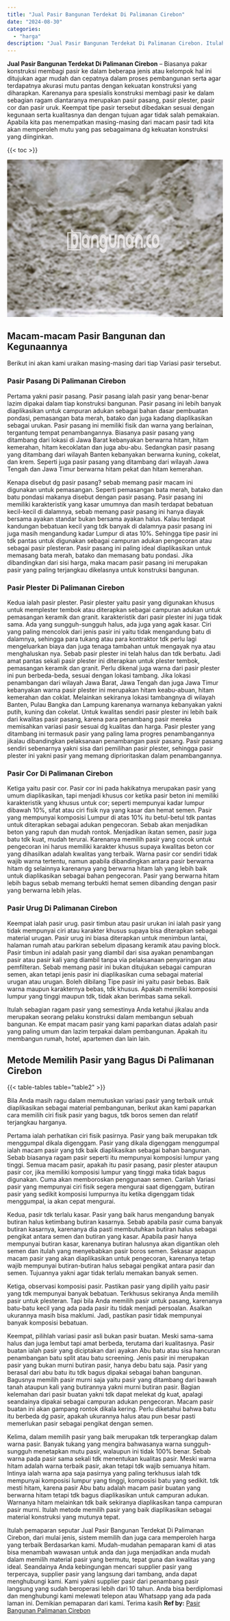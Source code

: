 ```yaml
---
title: "Jual Pasir Bangunan Terdekat Di Palimanan Cirebon"
date: "2024-08-30"
categories: 
  - "harga"
description: "Jual Pasir Bangunan Terdekat Di Palimanan Cirebon. Itulah pemaparan seputar Jual Pasir Bangunan Terdekat Di Palimanan Cirebon, dari mulai jenis, sistem memil..."
---
```


**Jual Pasir Bangunan Terdekat Di Palimanan Cirebon** – Biasanya pakar konstruksi membagi pasir ke dalam beberapa jenis atau kelompok hal ini ditujukan agar mudah dan cepatnya dalam proses pembangunan serta agar terdapatnya akurasi mutu pantas dengan kekuatan konstruksi yang diharapkan. Karenanya para spesialis konstruksi membagi pasir ke dalam sebagian ragam diantaranya merupakan pasir pasang, pasir plester, pasir cor dan pasir uruk. Keempat tipe pasir tersebut dibedakan sesuai dengan kegunaan serta kualitasnya dan dengan tujuan agar tidak salah pemakaian. Apabila kita pas menempatkan masing-masing dari macam pasir tadi kita akan memperoleh mutu yang pas sebagaimana dg kekuatan konstruksi yang diinginkan.

{{< toc >}}

![Jual Pasir Bangunan Terdekat Di Palimanan Cirebon](/images/jual-pasir-bangunan-63.png)

## Macam-macam Pasir Bangunan dan Kegunaannya

Berikut ini akan kami uraikan masing-masing dari tiap Variasi pasir tersebut.

### Pasir Pasang Di Palimanan Cirebon

Pertama yakni pasir pasang. Pasir pasang ialah pasir yang benar-benar lazim dipakai dalam tiap konstruksi bangunan. Pasir pasang ini lebih banyak diaplikasikan untuk campuran adukan sebagai bahan dasar pembuatan pondasi, pemasangan bata merah, batako dan juga kadang diaplikasikan sebagai urukan. Pasir pasang ini memiliki fisik dan warna yang berlainan, tergantung tempat penambangannya. Biasanya pasir pasang yang ditambang dari lokasi di Jawa Barat kebanyakan berwarna hitam, hitam kemerahan, hitam kecoklatan dan juga abu-abu. Sedangkan pasir pasang yang ditambang dari wilayah Banten kebanyakan berwarna kuning, cokelat, dan krem. Seperti juga pasir pasang yang ditambang dari wilayah Jawa Tengah dan Jawa Timur berwarna hitam pekat dan hitam kemerahan.

Kenapa disebut dg pasir pasang? sebab memang pasir macam ini digunakan untuk pemasangan. Seperti pemasangan bata merah, batako dan batu pondasi makanya disebut dengan pasir pasang. Pasir pasang ini memiliki karakteristik yang kasar umumnya dan masih terdapat bebatuan kecil-kecil di dalamnya, sebab memang pasir pasang ini hanya diayak bersama ayakan standar bukan bersama ayakan halus. Kalau terdapat kandungan bebatuan kecil yang tdk banyak di dalamnya pasir pasang ini juga masih mengandung kadar Lumpur di atas 10%. Sehingga tipe pasir ini tdk pantas untuk digunakan sebagai campuran adukan pengecoran atau sebagai pasir plesteran. Pasir pasang ini paling ideal diaplikasikan untuk memasang bata merah, batako dan memasang batu pondasi. Jika dibandingkan dari sisi harga, maka macam pasir pasang ini merupakan pasir yang paling terjangkau dikelasnya untuk konstruksi bangunan.

### Pasir Plester Di Palimanan Cirebon

Kedua ialah pasir plester. Pasir plester yaitu pasir yang digunakan khusus untuk memplester tembok atau diterapkan sebagai campuran adukan untuk pemasangan keramik dan granit. karakteristik dari pasir plester ini juga tidak sama. Ada yang sungguh-sungguh halus, ada juga yang agak kasar. Ciri yang paling mencolok dari jenis pasir ini yaitu tidak mengandung batu di dalamnya, sehingga para tukang atau para kontraktor tdk perlu lagi mengeluarkan biaya dan juga tenaga tambahan untuk mengayak nya atau menghaluskan nya. Sebab pasir plester ini telah halus dan tdk berbatu. Jadi amat pantas sekali pasir plester ini diterapkan untuk plester tembok, pemasangan keramik dan granit. Perlu dikenal juga warna dari pasir plester ini pun berbeda-beda, sesuai dengan lokasi tambang. Jika lokasi penambangan dari wilayah Jawa Barat, Jawa Tengah dan juga Jawa Timur kebanyakan warna pasir plester ini merupakan hitam keabu-abuan, hitam kemerahan dan coklat. Melainkan sekiranya lokasi tambangnya di wilayah Banten, Pulau Bangka dan Lampung karenanya warnanya kebanyakan yakni putih, kuning dan cokelat. Untuk kwalitas sendiri pasir plester ini lebih baik dari kwalitas pasir pasang, karena para penambang pasir mereka memisahkan variasi pasir sesuai dg kualitas dan harga. Pasir plester yang ditambang ini termasuk pasir yang paling lama progres penambangannya jikalau dibandingkan pelaksanaan penambangan pasir pasang. Pasir pasang sendiri sebenarnya yakni sisa dari pemilihan pasir plester, sehingga pasir plester ini yakni pasir yang memang diprioritaskan dalam penambangannya.

### Pasir Cor Di Palimanan Cirebon

Ketiga yaitu pasir cor. Pasir cor ini pada hakikatnya merupakan pasir yang umum diaplikasikan, tapi menjadi khusus cor ketika pasir beton ini memiliki karakteristik yang khusus untuk cor; seperti mempunyai kadar lumpur dibawah 10%, sifat atau ciri fisik nya yang kasar dan hemat semen. Pasir yang mempunyai komposisi Lumpur di atas 10% itu betul-betul tdk pantas untuk diterapkan sebagai adukan pengecoran. Sebab akan menjadikan beton yang rapuh dan mudah rontok. Menjadikan ikatan semen, pasir juga batu tdk kuat, mudah terurai. Karenanya memilih pasir yang cocok untuk pengecoran ini harus memiliki karakter khusus supaya kwalitas beton cor yang dihasilkan adalah kwalitas yang terbaik. Warna pasir cor sendiri tidak wajib warna tertentu, namun apabila dibandingkan antara pasir berwarna hitam dg selainnya karenanya yang berwarna hitam lah yang lebih baik untuk diaplikasikan sebagai bahan pengecoran. Pasir yang berwarna hitam lebih bagus sebab memang terbukti hemat semen dibanding dengan pasir yang berwarna lebih jelas.

### Pasir Urug Di Palimanan Cirebon

Keempat ialah pasir urug. pasir timbun atau pasir urukan ini ialah pasir yang tidak mempunyai ciri atau karakter khusus supaya bisa diterapkan sebagai material urugan. Pasir urug ini biasa diterapkan untuk menimbun lantai, halaman rumah atau parkiran sebelum dipasang keramik atau paving block. Pasir timbun ini adalah pasir yang diambil dari sisa ayakan penambangan pasir atau pasir kali yang diambil tanpa via pelaksanaan penyaringan atau pemfilteran. Sebab memang pasir ini bukan ditujukan sebagai campuran semen, akan tetapi jenis pasir ini diaplikasikan cuma sebagai material urugan atau urugan. Boleh dibilang Tipe pasir ini yaitu pasir bebas. Baik warna maupun karakternya bebas, tdk khusus. Apakah memiliki komposisi lumpur yang tinggi maupun tdk, tidak akan berimbas sama sekali.

Itulah sebagian ragam pasir yang semestinya Anda ketahui jikalau anda merupakan seorang pelaku konstruksi dalam membangun sebuah bangunan. Ke empat macam pasir yang kami paparkan diatas adalah pasir yang paling umum dan lazim terpakai dalam pembangunan. Apakah itu membangun rumah, hotel, apartemen dan lain lain.

## Metode Memilih Pasir yang Bagus Di Palimanan Cirebon

{{< table-tables table="table2" >}}

Bila Anda masih ragu dalam memutuskan variasi pasir yang terbaik untuk diaplikasikan sebagai material pembangunan, berikut akan kami paparkan cara memilih ciri fisik pasir yang bagus, tdk boros semen dan relatif terjangkau harganya.

Pertama ialah perhatikan ciri fisik pasirnya. Pasir yang baik merupakan tdk menggumpal dikala digenggam. Pasir yang dikala digenggam menggumpal ialah macam pasir yang tdk baik diaplikasikan sebagai bahan bangunan. Sebab biasanya ragam pasir seperti itu mempunyai komposisi lumpur yang tinggi. Semua macam pasir, apakah itu pasir pasang, pasir plester ataupun pasir cor, jika memiliki komposisi lumpur yang tinggi maka tidak bagus digunakan. Cuma akan memboroskan penggunaan semen. Carilah Variasi pasir yang mempunyai ciri fisik segera mengurai saat digenggam, butiran pasir yang sedikit komposisi lumpurnya itu ketika digenggam tidak menggumpal, ia akan cepat mengurai.

Kedua, pasir tdk terlalu kasar. Pasir yang baik harus mengandung banyak butiran halus ketimbang butiran kasarnya. Sebab apabila pasir cuma banyak butiran kasarnya, karenanya dia pasti membutuhkan butiran halus sebagai pengikat antara semen dan butiran yang kasar. Apabila pasir hanya mempunyai butiran kasar, karenanya butiran halusnya akan digantikan oleh semen dan itulah yang menyebabkan pasir boros semen. Sekasar apapun macam pasir yang akan diaplikasikan untuk pengecoran, karenanya tetap wajib mempunyai butiran-butiran halus sebagai pengikat antara pasir dan semen. Tujuannya yakni agar tidak terlalu memakan banyak semen.

Ketiga, observasi komposisi pasir. Pastikan pasir yang dipilih yaitu pasir yang tdk mempunyai banyak bebatuan. Terkhusus sekiranya Anda memilih pasir untuk plesteran. Tapi bila Anda memilih pasir untuk pasang, karenanya batu-batu kecil yang ada pada pasir itu tidak menjadi persoalan. Asalkan ukurannya masih bisa maklumi. Jadi, pastikan pasir tidak mempunyai banyak komposisi bebatuan.

Keempat, pilihlah variasi pasir asli bukan pasir buatan. Meski sama-sama halus dan juga lembut tapi amat berbeda, terutama dari kualitasnya. Pasir buatan ialah pasir yang diciptakan dari ayakan Abu batu atau sisa hancuran penambangan batu split atau batu screening. Jenis pasir ini merupakan pasir yang bukan murni butiran pasir, hanya debu batu saja. Pasir yang berasal dari abu batu itu tdk bagus dipakai sebagai bahan bangunan. Bagusnya memilih pasir murni saja yaitu pasir yang ditambang dari bawah tanah ataupun kali yang butirannya yakni murni butiran pasir. Bagian kelemahan dari pasir buatan yakni tdk dapat melekat dg kuat, apalagi seandainya dipakai sebagai campuran adukan pengecoran. Macam pasir buatan ini akan gampang rontok dikala kering. Perlu diketahui bahwa batu itu berbeda dg pasir, apakah ukurannya halus atau pun besar pasti memerlukan pasir sebagai pengikat dengan semen.

Kelima, dalam memilih pasir yang baik merupakan tdk terperangkap dalam warna pasir. Banyak tukang yang mengira bahwasanya warna sungguh-sungguh menetapkan mutu pasir, walaupun ini tidak 100% benar. Sebab warna pada pasir sama sekali tdk menentukan kualitas pasir. Meski warna hitam adalah warna terbaik pasir, akan tetapi tdk wajib semuanya hitam. Intinya ialah warna apa saja pasirnya yang paling terkhusus ialah tdk mempunyai komposisi lumpur yang tinggi, komposisi batu yang sedikit. tdk mesti hitam, karena pasir Abu batu adalah macam pasir buatan yang berwarna hitam tetapi tdk bagus diaplikasikan untuk campuran adukan. Warnanya hitam melainkan tdk baik sekiranya diaplikasikan tanpa campuran pasir murni. Itulah metode memilih pasir yang baik diaplikasikan sebagai material konstruksi yang mutunya tepat.

Itulah pemaparan seputar Jual Pasir Bangunan Terdekat Di Palimanan Cirebon, dari mulai jenis, sistem memilih dan juga cara memperoleh harga yang terbaik Berdasarkan kami. Mudah-mudahan pemaparan kami di atas bisa menambah wawasan untuk anda dan juga menjadikan anda mudah dalam memilih material pasir yang bermutu, tepat guna dan kwalitas yang ideal. Seandainya Anda kebingungan mencari supplier pasir yang terpercaya, supplier pasir yang langsung dari tambang, anda dapat menghubungi kami. Kami yakni supplier pasir dari penambang pasir langsung yang sudah beroperasi lebih dari 10 tahun. Anda bisa berdiplomasi dan menghubungi kami melewati telepon atau Whatsapp yang ada pada laman ini. Demikian pemaparan dari kami. Terima kasih
**Ref by:** [Pasir Bangunan Palimanan Cirebon](https://id.wikipedia.org/wiki/Pasir)
